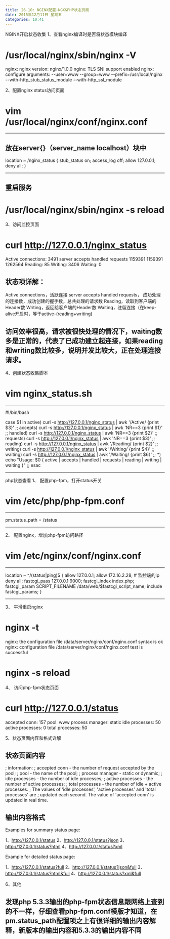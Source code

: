 ```yaml
---
title: 26.10: NGINX配置-NGX&PHP状态页面
date: 2015年12月11日 星期五
categories: 10:41
---
```

 
NGINX开启状态收集
1、查看nginx编译时是否将状态模块编译
# /usr/local/nginx/sbin/nginx -V
nginx: nginx version: nginx/1.0.0
nginx: TLS SNI support enabled
nginx: configure arguments: --user=www --group=www --prefix=/usr/local/nginx --with-http_stub_status_module --with-http_ssl_module
 
2、配置nginx status访问页面
# vim /usr/local/nginx/conf/nginx.conf
************************************
## 放在server{}（server_name localhost）块中
   location ~ /nginx_status {
            stub_status on;
            access_log off;
            allow 127.0.0.1;
            deny all;
   }
***************************************
## 重启服务
# /usr/local/nginx/sbin/nginx -s reload
 
3、访问监控页面
# curl http://127.0.0.1/nginx_status
Active connections: 3491
server accepts handled requests
 1159391 1159391 1262564
Reading: 85 Writing: 3406 Waiting: 0
 
## 状态项详解：
Active connections，活跃连接
server accepts handled requests，
成功处理的连接数，成功创建的握手数，总共处理的请求数
Reading，读取到客户端的Header数
Writing，返回给客户端的Header数
Waiting，驻留连接（在keep-alive开启时，等于active-(reading+writing)
 
## 访问效率很高，请求被很快处理的情况下，waiting数多是正常的，代表了已成功建立起连接，如果reading和writing数比较多，说明并发比较大，正在处理连接请求。
 
4、创建状态收集脚本
# vim nginx_status.sh
***********************************
#!/bin/bash
 
case $1 in
  active)
    curl -s http://127.0.0.1/nginx_status | awk '/Active/ {print $3}' ;;
  accepts)
    curl -s http://127.0.0.1/nginx_status | awk 'NR==3 {print $1}' ;;
  handled)
    curl -s http://127.0.0.1/nginx_status | awk 'NR==3 {print $2}' ;;
  requests)
    curl -s http://127.0.0.1/nginx_status | awk 'NR==3 {print $3}' ;;
  reading)
    curl -s http://127.0.0.1/nginx_status | awk '/Reading/ {print $2}' ;;
  writing)
    curl -s http://127.0.0.1/nginx_status | awk '/Writing/ {print $4}' ;;
  waiting)
    curl -s http://127.0.0.1/nginx_status | awk '/Waiting/ {print $6}' ;;
  *)
    echo "Usage: $0 { active | accepts | handled | requests | reading | writing | waiting }" ;;
esac
*********************************** 
php状态查看
1、 配置php-fpm，打开status开关
# vim /etc/php/php-fpm.conf
***********************************
pm.status_path = /status
***********************************
2、 配置nginx，增加php-fpm访问路径
# vim /etc/nginx/conf/nginx.conf
***********************************
location ~ ^/(status|ping)$ {
 allow 127.0.0.1;
 allow 172.16.2.28;      # 监控端的ip
 deny all;
 fastcgi_pass   127.0.0.1:9000;
 fastcgi_index  index.php;
 fastcgi_param  SCRIPT_FILENAME  /data/web/$fastcgi_script_name;
 include        fastcgi_params;
}
***********************************
3、 平滑重启nginx
# nginx -t
nginx: the configuration file /data/server/nginx/conf/nginx.conf syntax is ok
nginx: configuration file /data/server/nginx/conf/nginx.conf test is successful
# nginx -s reload
 
4、 访问php-fpm状态页面
# curl http://127.0.0.1/status
accepted conn:   157
pool:             www
process manager:  static
idle processes:   50
active processes: 0
total processes:  50
 
5、状态页面内容和格式详解
## 状态页面内容
; information:
;   accepted conn    - the number of request accepted by the pool;
;   pool             - the name of the pool;
;   process manager  - static or dynamic;
;   idle processes   - the number of idle processes;
;   active processes - the number of active processes;
;   total processes  - the number of idle + active processes.
; The values of 'idle processes', 'active processes' and 'total processes' are
; updated each second. The value of 'accepted conn' is updated in real time.
 
## 输出内容格式
Examples for summary status page:
 
1、http://127.0.0.1/status
2、http://127.0.0.1/status?json
3、http://127.0.0.1/status?html
4、http://127.0.0.1/status?xml
 
Example for detailed status page:
 
1、http://127.0.0.1/status?full
2、http://127.0.0.1/status?json&full
3、http://127.0.0.1/status?html&full
4、http://127.0.0.1/status?xml&full
 
6、其他
## 发现php 5.3.3输出的php-fpm状态信息跟网络上查到的不一样，仔细查看php-fpm.conf模版才知道，在pm.status_path配置项之上有很详细的输出内容解释，新版本的输出内容和5.3.3的输出内容不同
